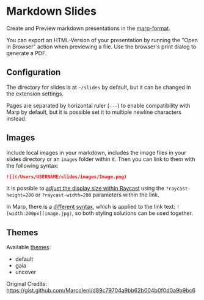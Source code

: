 # Markdown Slides

Create and Preview markdown presentations in the [marp-format](https://marpit.marp.app/?id=how-to-use).

You can export an HTML-Version of your presentation by running the "Open in Browser" action when previewing a file. Use the browser's print dialog to generate a PDF.

## Configuration

The directory for slides is at `~/slides` by default, but it can be changed in the extension settings.

Pages are separated by horizontal ruler (`---`) to enable compatibility with Marp by default, but it is possible set it to multiple newline characters instead.

## Images

Include local images in your markdown, includes the image files in your slides directory or an `images` folder within it. Then you can link to them with the following syntax: 

```md
![](/Users/USERNAME/slides/images/Image.png)
```

It is possible to [adjust the display size within Raycast](https://developers.raycast.com/api-reference/user-interface/detail#detail) using the `?raycast-height=200` or `?raycast-width=200` parameters within the link.

In Marp, there is a [different syntax](https://marpit.marp.app/image-syntax), which is applied to the link text: `![width:200px](image.jpg)`, so both styling solutions can be used together.


## Themes 

Available [themes](https://github.com/marp-team/marp-core/blob/main/themes/README.md):
- default
- gaia
- uncover

Original Credits: https://gist.github.com/MarcoIeni/d89c79704a9bb62b004b0f0d0a9b9bc6
